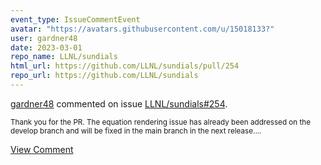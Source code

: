 ```yaml
---
event_type: IssueCommentEvent
avatar: "https://avatars.githubusercontent.com/u/15018133?"
user: gardner48
date: 2023-03-01
repo_name: LLNL/sundials
html_url: https://github.com/LLNL/sundials/pull/254
repo_url: https://github.com/LLNL/sundials
---
```


<a href='https://github.com/gardner48' target='_blank'>gardner48</a> commented on issue <a href='https://github.com/LLNL/sundials/pull/254' target='_blank'>LLNL/sundials#254</a>.

<small>Thank you for the PR. The equation rendering issue has already been addressed on the develop branch and will be fixed in the main branch in the next release....</small>

<a href='https://github.com/LLNL/sundials/pull/254' target='_blank'>View Comment</a>